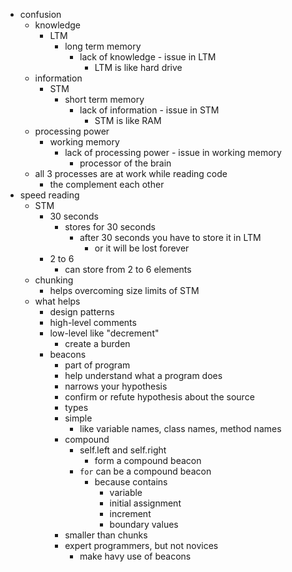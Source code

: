 - confusion
  - knowledge
    - LTM
      - long term memory
        - lack of knowledge - issue in LTM
          - LTM is like hard drive
  - information
    - STM
      - short term memory
        - lack of information - issue in STM
          - STM is like RAM
  - processing power
    - working memory
      - lack of processing power - issue in working memory
        - processor of the brain
  - all 3 processes are at work while reading code
    - the complement each other
- speed reading
  - STM
    - 30 seconds
      - stores for 30 seconds
        - after 30 seconds you have to store it in LTM
          - or it will be lost forever
    - 2 to 6
      - can store from 2 to 6 elements
  - chunking
    - helps overcoming size limits of STM
  - what helps
    - design patterns
    - high-level comments
    - low-level like "decrement"
      - create a burden
    - beacons
      - part of program
      - help understand what a program does
      - narrows your hypothesis
      - confirm or refute hypothesis about the source
      - types
      - simple
        - like variable names, class names, method names
      - compound
        - self.left and self.right
          - form a compound beacon
        - `for` can be a compound beacon
          - because contains
            - variable
            - initial assignment
            - increment
            - boundary values
      - smaller than chunks
      - expert programmers, but not novices
        - make havy use of beacons
